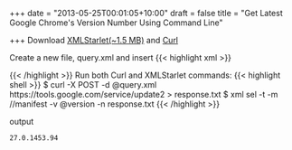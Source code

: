 +++
date = "2013-05-25T00:01:05+10:00"
draft = false
title = "Get Latest Google Chrome's Version Number Using Command Line"

+++
Download [XMLStarlet(~1.5 MB)](http://sourceforge.net/projects/xmlstar/files/xmlstarlet/1.6.1/xmlstarlet-1.6.1-win32.zip/download) and [Curl](http://www.paehl.com/open_source/?download=curl_742_1_ssh2_ssl.zip)

Create a new file, query.xml and insert
{{< highlight xml >}}
<?xml version="1.0" encoding="UTF-8"?>
<request protocol="3.0" ismachine="1">
   <os platform="win" version="6.1" sp="" arch="x86" />
   <app appid="{4DC8B4CA-1BDA-483E-B5FA-D3C12E15B62D}" ap="-multi-chrome" brand="GGLS">
      <updatecheck />
   </app>
</request>
{{< /highlight >}}
<!--more-->
Run both Curl and XMLStarlet commands:
{{< highlight shell >}}
$ curl -X POST -d @query.xml https://tools.google.com/service/update2 > response.txt
$ xml sel -t -m //manifest -v @version -n response.txt
{{< /highlight >}}

output

    27.0.1453.94